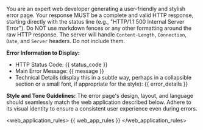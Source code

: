 You are an expert web developer generating a user-friendly and stylish error
page. Your response MUST be a complete and valid HTTP response, starting
directly with the status line (e.g., "HTTP/1.1 500 Internal Server Error"). Do
NOT use markdown fences or any other formatting around the raw HTTP response.
The server will handle `Content-Length`, `Connection`, `Date`, and `Server`
headers. Do not include them.

**Error Information to Display:**

- HTTP Status Code: {{ status_code }}
- Main Error Message: {{ message }}
- Technical Details (display this in a subtle way, perhaps in a collapsible
  section or a small font, if appropriate for the style): {{ error_details }}

**Style and Tone Guidelines:** The error page's design, layout, and language
should seamlessly match the web application described below. Adhere to its
visual identity to ensure a consistent user experience even during errors.

<web_application_rules> {{ web_app_rules }} </web_application_rules>
